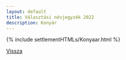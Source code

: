 ```yaml
---
layout: default
title: Választási névjegyzék 2022
description: Konyár
---
```


{% include settlementHTMLs/Konyaar.html %}

[Vissza](./)